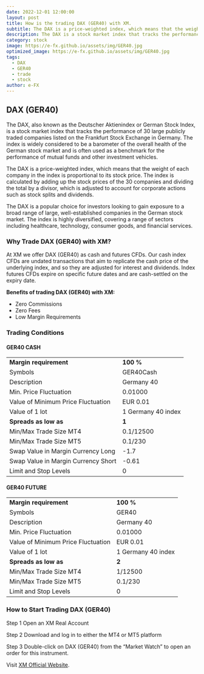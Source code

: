 ```yaml
---
date: 2022-12-01 12:00:00
layout: post
title: How is the trading DAX (GER40) with XM.
subtitle: The DAX is a price-weighted index, which means that the weight of each company in the index is proportional to its stock price.
description: The DAX is a stock market index that tracks the performance of 30 large publicly traded companies listed on the Frankfurt Stock Exchange in Germany. 
category: stock
image: https://e-fx.github.io/assets/img/GER40.jpg
optimized_image: https://e-fx.github.io/assets/img/GER40.jpg
tags:
  - DAX
  - GER40
  - trade
  - stock
author: e-FX
---
```


## DAX (GER40)

The DAX, also known as the Deutscher Aktienindex or German Stock Index, is a stock market index that tracks the performance of 30 large publicly traded companies listed on the Frankfurt Stock Exchange in Germany. The index is widely considered to be a barometer of the overall health of the German stock market and is often used as a benchmark for the performance of mutual funds and other investment vehicles.

The DAX is a price-weighted index, which means that the weight of each company in the index is proportional to its stock price. The index is calculated by adding up the stock prices of the 30 companies and dividing the total by a divisor, which is adjusted to account for corporate actions such as stock splits and dividends.

The DAX is a popular choice for investors looking to gain exposure to a broad range of large, well-established companies in the German stock market. The index is highly diversified, covering a range of sectors including healthcare, technology, consumer goods, and financial services.



### Why Trade DAX (GER40) with XM?

At XM we offer DAX (GER40) as cash and futures CFDs. Our cash index CFDs are undated transactions that aim to replicate the cash price of the underlying index, and so they are adjusted for interest and dividends. Index futures CFDs expire on specific future dates and are cash-settled on the expiry date.

<b>Benefits of trading DAX (GER40) with XM:</b>

- Zero Commissions
- Zero Fees
- Low Margin Requirements


### Trading Conditions

#### GER40 CASH

<table>
	<tr>
		<td><b>Margin requirement</b></td><td><b>100 %</b></td>
	</tr>
	<tr>
		<td>Symbols</td><td>GER40Cash</td>
	</tr>
<tr>
		<td>Description</td><td>Germany 40</td>
	</tr>
<tr>
		<td>Min. Price Fluctuation</td><td>0.01000</td>
	</tr>
<tr>
		<td>Value of Minimum Price Fluctuation</td><td>EUR 0.01</td>
	</tr>
<tr>
		<td>Value of 1 lot</td><td>1 Germany 40 index</td>
	</tr>
<tr>
		<td><b>Spreads as low as</b></td><td><b>1</b></td>
	</tr>
<tr>
		<td>Min/Max Trade Size MT4</td><td>0.1/12500</td>
	</tr>
<tr>
		<td>Min/Max Trade Size MT5</td><td>0.1/230</td>
	</tr>
<tr>
		<td>Swap Value in Margin Currency Long</td><td>-1.7</td>
	</tr>
<tr>
		<td>Swap Value in Margin Currency Short</td><td>-0.61</td>
	</tr>
<tr>
		<td>Limit and Stop Levels</td><td>0</td>
	</tr>
	</table>


#### GER40 FUTURE

<table>
	<tr>
		<td><b>Margin requirement</b></td><td><b>100 %</b></td>
	</tr>
	<tr>
		<td>Symbols</td><td>GER40</td>
	</tr>
	<tr>
		<td>Description</td><td>Germany 40</td>
	</tr>
	<tr>
		<td>Min. Price Fluctuation</td><td>0.01000</td>
	</tr>
	<tr>
		<td>Value of Minimum Price Fluctuation</td><td>EUR 0.01</td>
	</tr>
	<tr>
		<td>Value of 1 lot</td><td>1 Germany 40 index</td>
	</tr>
		<td><b>Spreads as low as</b></td><td><b>2</b></td>
	</tr>
	<tr>
		<td>Min/Max Trade Size MT4</td><td>1/12500</td>
	</tr>
	<tr>
		<td>Min/Max Trade Size MT5</td><td>0.1/230</td>
	</tr>
	<tr>
		<td>Limit and Stop Levels</td><td>0</td>
	</tr>
</table>


### How to Start Trading DAX (GER40)

Step 1
Open an XM Real Account

Step 2
Download and log in to either the MT4 or MT5 platform

Step 3
Double-click on DAX (GER40) from the “Market Watch” to open an order for this instrument.

Visit [XM Official Website](https://clicks.pipaffiliates.com/c?c=550036&l=en&p=0).